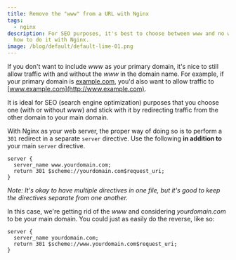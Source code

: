 ```yaml
---
title: Remove the "www" from a URL with Nginx
tags:
  - nginx
description: For SEO purposes, it's best to choose between www and no www. See
  how to do it with Nginx.
image: /blog/default/default-lime-01.png
---
```


If you don't want to include _www_ as your primary domain, it's nice to still allow traffic with and without the _www_ in the domain name. For example, if your primary domain is [example.com](http://example.com), you'd also want to allow traffic to [www.example.com](http://www.example.com).

It is ideal for SEO (search engine optimization) purposes that you choose one (with or without _www_) and stick with it by redirecting traffic from the other domain to your main domain.

With Nginx as your web server, the proper way of doing so is to perform a `301` redirect in a separate `server` directive. Use the following **in addition to** your main `server` directive.

```nginx
server {
  server_name www.yourdomain.com;
  return 301 $scheme://yourdomain.com$request_uri;
}
```

_Note: It's okay to have multiple directives in one file, but it's good to keep the directives separate from one another._

In this case, we're getting rid of the _www_ and considering _yourdomain.com_ to be your main domain. You could just as easily do the reverse, like so:

```nginx
server {
  server_name yourdomain.com;
  return 301 $scheme://www.yourdomain.com$request_uri;
}
```

